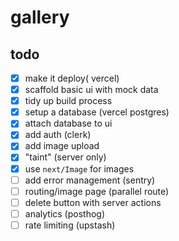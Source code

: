 # gallery

## todo

- [x] make it deploy( vercel)
- [x] scaffold basic ui with mock data
- [x] tidy up build process
- [x] setup a database (vercel postgres)
- [x] attach database to ui
- [x] add auth (clerk)
- [x] add image upload
- [x] "taint" (server only)
- [x] use `next/Image` for images
- [ ] add error management (sentry)
- [ ] routing/image page (parallel route)
- [ ] delete button with server actions
- [ ] analytics (posthog)
- [ ] rate limiting (upstash)
